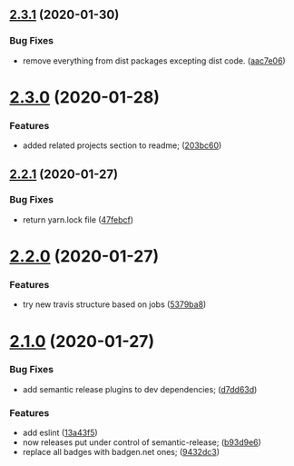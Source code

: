 ## [2.3.1](https://github.com/xobotyi/zoom-level/compare/v2.3.0...v2.3.1) (2020-01-30)


### Bug Fixes

* remove everything from dist packages excepting dist code. ([aac7e06](https://github.com/xobotyi/zoom-level/commit/aac7e06e57947a63edba116e17b084f579b9d406))

# [2.3.0](https://github.com/xobotyi/zoom-level/compare/v2.2.1...v2.3.0) (2020-01-28)


### Features

* added related projects section to readme; ([203bc60](https://github.com/xobotyi/zoom-level/commit/203bc6081624d0a74bae355b4e68b5f465cb588b))

## [2.2.1](https://github.com/xobotyi/zoom-level/compare/v2.2.0...v2.2.1) (2020-01-27)


### Bug Fixes

* return yarn.lock file ([47febcf](https://github.com/xobotyi/zoom-level/commit/47febcffd3478475cdaaadbc3ae75b6c829e2163))

# [2.2.0](https://github.com/xobotyi/zoom-level/compare/v2.1.0...v2.2.0) (2020-01-27)


### Features

* try new travis structure based on jobs ([5379ba8](https://github.com/xobotyi/zoom-level/commit/5379ba89a844ce0b8644cb3e3129e2128fe335ca))

# [2.1.0](https://github.com/xobotyi/zoom-level/compare/v2.0.0...v2.1.0) (2020-01-27)


### Bug Fixes

* add semantic release plugins to dev dependencies; ([d7dd63d](https://github.com/xobotyi/zoom-level/commit/d7dd63d66fe47c070d7e9998ee43916d9013cd2e))


### Features

* add eslint ([13a43f5](https://github.com/xobotyi/zoom-level/commit/13a43f5a79bc476da7660f72521923b48d8028e8))
* now releases put under control of semantic-release; ([b93d9e6](https://github.com/xobotyi/zoom-level/commit/b93d9e6353aa3bf89ef85b3dd6829fce98589063))
* replace all badges with badgen.net ones; ([9432dc3](https://github.com/xobotyi/zoom-level/commit/9432dc3d0a682115f86989dfbfa1e4cb7b089a01))
